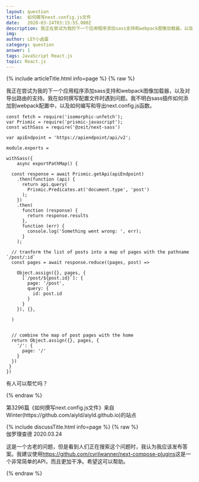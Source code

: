```yaml
---
layout: question
title:  如何撰写next.config.js文件
date:   2020-03-24T03:15:55.000Z
description: 我正在尝试为我的下一个应用程序添加sass支持和webpack图像加载器，以及对导出路由的支持。我在如何撰写配置文件时遇到问题。我不明白sass插件如何添...
img: 
author: LEY小卤蛋
category: question
answer: 1
tags: JavaScript React.js
topic: React.js
---
```

<div class="article-root">
  <div class="article">
    {% include articleTitle.html info=page %}
    {% raw %}
    <div class="article-content"><p><font style="vertical-align: inherit;"><font style="vertical-align: inherit;">我正在尝试为我的下一个应用程序添加sass支持和webpack图像加载器，以及对导出路由的支持。</font><font style="vertical-align: inherit;">我在如何撰写配置文件时遇到问题。</font><font style="vertical-align: inherit;">我不明白sass插件如何添加到webpack配置中，以及如何编写和导出next.config.js函数。</font></font></p>

<pre><code>const fetch = require('isomorphic-unfetch');<font></font>
var Prismic = require('prismic-javascript');<font></font>
const withSass = require('@zeit/next-sass')<font></font>
<font></font>
var apiEndpoint = 'https://apiendpoint/api/v2';<font></font>
<font></font>
module.exports =<font></font>
<font></font>
withSass({<font></font>
    async exportPathMap() {<font></font>
<font></font>
  const response = await Prismic.getApi(apiEndpoint)<font></font>
    .then(function (api) {<font></font>
      return api.query(<font></font>
        Prismic.Predicates.at('document.type', 'post')<font></font>
      );<font></font>
    })<font></font>
    .then(<font></font>
      function (response) {<font></font>
        return response.results<font></font>
      },<font></font>
      function (err) {<font></font>
        console.log('Something went wrong: ', err);<font></font>
      }<font></font>
    );<font></font>
<font></font>
  // tranform the list of posts into a map of pages with the pathname `/post/:id`<font></font>
  const pages = await response.reduce((pages, post) =&gt;<font></font>
<font></font>
    Object.assign({}, pages, {<font></font>
      [`/post/${post.id}`]: {<font></font>
        page: '/post',<font></font>
        query: {<font></font>
          id: post.id<font></font>
        }<font></font>
      }<font></font>
    }), {},<font></font>
<font></font>
  )<font></font>
<font></font>
<font></font>
  // combine the map of post pages with the home<font></font>
  return Object.assign({}, pages, {<font></font>
    '/': {<font></font>
      page: '/'<font></font>
    }<font></font>
  })<font></font>
 }<font></font>
})<font></font>
</code></pre>

<p><font style="vertical-align: inherit;"><font style="vertical-align: inherit;">有人可以帮忙吗？</font></font></p></div>
    {% endraw %}
  </div>
  <p class="winter_mark">第3296篇《如何撰写next.config.js文件》来自Winter(https://github.com/aiyld/aiyld.github.io)的站点</p>
  <div class="discuss-wrapper">
    {% include discussTitle.html info=page %}
    {% raw %}
    <div class="discuss-list">
    <div class="discuss-item">
        <div class="discuss-parent">
          <div class="discuss-meta">
            <span class="discuss-user">伽罗理查德</span>
            <span class="discuss-time">2020.03.24</span>
          </div>
          <div class="discuss-comment"><p><font style="vertical-align: inherit;"><font style="vertical-align: inherit;">这是一个古老的问题，但是看到人们正在搜索这个问题时，我认为我应该发布答案。</font><font style="vertical-align: inherit;">我建议使用</font></font><a href="https://github.com/cyrilwanner/next-compose-plugins" rel="nofollow noreferrer"><font style="vertical-align: inherit;"><font style="vertical-align: inherit;">https://github.com/cyrilwanner/next-compose-plugins</font></font></a><font style="vertical-align: inherit;"><font style="vertical-align: inherit;">这是一个非常简单的API，而且更加干净。</font><font style="vertical-align: inherit;">希望这可以帮助。</font></font></p></div>
        </div></div>
    </div>
    {% endraw %}
  </div>
<div>
